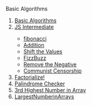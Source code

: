 <p>Basic Algorithms</p>
<ol>
  <li><a href="https://github.com/Akhras4/Basic-Algorithms.git"> Basic Algorithms</a></li>
  <li><a href="algor.js">JS Intermediate</a></li>
  <ul>
    <li><a href='https://github.com/Akhras4/JS-Intermediate/blob/45d49c3fe55bb0ef86542a6cbe547476535a1225/algor.js#L1C4-L1C13'>fibonacci</a></li>
    <li><a href='https://github.com/Akhras4/JS-Intermediate/blob/45d49c3fe55bb0ef86542a6cbe547476535a1225/algor.js#L18'>Addition</a></li>
    <li><a href='https://github.com/Akhras4/JS-Intermediate/blob/45d49c3fe55bb0ef86542a6cbe547476535a1225/algor.js#L41C4-L41C20'>Shift the Values</a></li>
    <li><a href='https://github.com/Akhras4/JS-Intermediate/blob/45d49c3fe55bb0ef86542a6cbe547476535a1225/algor.js#L61C4-L61C12'>FizzBuzz</a></li>
    <li><a href='https://github.com/Akhras4/JS-Intermediate/blob/45d49c3fe55bb0ef86542a6cbe547476535a1225/algor.js#L85C3-L85C22'>Remove the Negative</a></li>
    <li><a href='https://github.com/Akhras4/JS-Intermediate/blob/45d49c3fe55bb0ef86542a6cbe547476535a1225/algor.js#L95C3-L95C23'>Communist Censorship</a></li>
  </ul>
  <li><a href="Factorialize.js">Factorialize!</a></li>
  <li><a href="Palindrome Checker.js">Palindrome Checker</a></li>
  <li><a href="">3rd Highest Number in Array</a></li>
  <li><a href="https://github.com/Akhras4/JS-Intermediate/blob/fc4bb1d90fe50f8b5864551f1b55c7816b291752/LargestNumberinArrays.js#L8">LargestNumberinArrays</a></li>
</ol>
